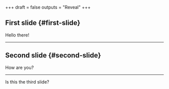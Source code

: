 +++
draft = false
outputs = "Reveal"
+++

## First slide {#first-slide}

Hello there!

---


## Second slide {#second-slide}

How are you?

---

Is this the third slide?
